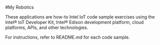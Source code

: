 #My Robotics

These applications are how-to Intel IoT code sample exercises using the Intel® IoT Developer Kit, Intel® Edison development platform, cloud platforms, APIs, and other technologies. 

For instructions, refer to README.md for each code sample.
